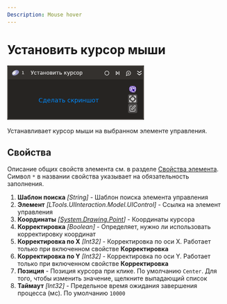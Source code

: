 ```yaml
---
Description: Mouse hover
---
```


# Установить курсор мыши

![](<../../../.gitbook/assets1/studio-linux-elements-basic/mousehover-activity.png>)

Устанавливает курсор мыши на выбранном элементе управления.

## Свойства
Описание общих свойств элемента см. в разделе [Свойства элемента](https://docs.primo-rpa.ru/primo-rpa/primo-studio/process/elements#svoistva-elementa).\
Символ `*` в названии свойства указывает на обязательность заполнения.

1. **Шаблон поиска** *[String]* - Шаблон поиска элемента управления
1. **Элемент** *[LTools.UIInteraction.Model.UIControl]* - Ссылка на элемент управления
1. **Координаты** *[[System.Drawing.Point](https://learn.microsoft.com/ru-ru/dotnet/api/system.drawing.point?view=net-7.0)]* - Координаты курсора
1. **Корректировка** *[Boolean]* - Определяет, нужно ли использовать корректировку координат
1. **Корректировка по X** *[Int32]* - Корректировка по оси X. Работает только при включенном свойстве **Корректировка**
1. **Корректировка по Y** *[Int32]* - Корректировка по оси Y. Работает только при включенном свойстве **Корректировка**
1. **Позиция** - Позиция курсора при клике. По умолчанию `Center`. Для того, чтобы изменить значение, щелкните выпадающий список
1. **Таймаут** *[Int32]* - Предельное время ожидания завершения процесса (мс). По умолчанию `10000`
